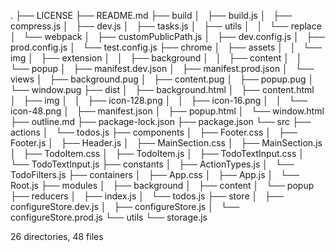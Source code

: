.
├── LICENSE
├── README.md
├── build
│   ├── build.js
│   ├── compress.js
│   ├── dev.js
│   ├── tasks.js
│   ├── utils
│   │   └── replace
│   └── webpack
│       ├── customPublicPath.js
│       ├── dev.config.js
│       ├── prod.config.js
│       └── test.config.js
├── chrome
│   ├── assets
│   │   └── img
│   ├── extension
│   │   ├── background
│   │   ├── content
│   │   └── popup
│   ├── manifest.dev.json
│   ├── manifest.prod.json
│   └── views
│       ├── background.pug
│       ├── content.pug
│       ├── popup.pug
│       └── window.pug
├── dist
│   ├── background.html
│   ├── content.html
│   ├── img
│   │   ├── icon-128.png
│   │   ├── icon-16.png
│   │   └── icon-48.png
│   ├── manifest.json
│   ├── popup.html
│   └── window.html
├── outline.md
├── package-lock.json
├── package.json
└── src
    ├── actions
    │   └── todos.js
    ├── components
    │   ├── Footer.css
    │   ├── Footer.js
    │   ├── Header.js
    │   ├── MainSection.css
    │   ├── MainSection.js
    │   ├── TodoItem.css
    │   ├── TodoItem.js
    │   ├── TodoTextInput.css
    │   └── TodoTextInput.js
    ├── constants
    │   ├── ActionTypes.js
    │   └── TodoFilters.js
    ├── containers
    │   ├── App.css
    │   ├── App.js
    │   └── Root.js
    ├── modules
    │   ├── background
    │   ├── content
    │   └── popup
    ├── reducers
    │   ├── index.js
    │   └── todos.js
    ├── store
    │   ├── configureStore.dev.js
    │   ├── configureStore.js
    │   └── configureStore.prod.js
    └── utils
        └── storage.js

26 directories, 48 files
